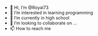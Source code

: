 - 👋 Hi, I’m @Royal73
- 👀 I’m interested in learning programming 
- 🌱 I’m currently in high school 
- 💞️ I’m looking to collaborate on ...
- 📫 How to reach me

<!---
Royal73/Royal73 is a ✨ special ✨ repository because its `README.md` (this file) appears on your GitHub profile.
You can click the Preview link to take a look at your changes.
--->
